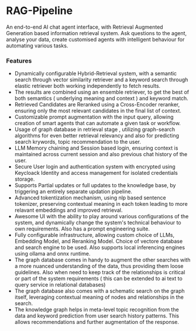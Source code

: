# RAG-Pipeline

An end-to-end AI chat agent interface, with Retrieval Augmented Generation based information retrieval system. Ask questions to the agent, analyse your data, create customised agents with intelligent behaviour for automating various tasks.

### Features

- Dynamically configurable Hybrid-Retrieval system, with a semantic search through vector similarity retriever and a keyword search through elastic retriever both working independently to fetch results.
- The results are combined using an ensemble retriever, to get the best of both semantics ( underlying meaning and context ) and keyword match.
- Retrieved Candidates are Reranked using a Cross-Encoder reranker, ensuring only the most relevant candidates in the final list of context.
- Customizable prompt augmentation with the input query, allowing creation of smart agents that can automate a given task or workflow.
- Usage of graph database in retrieval stage , utilizing graph-search algorithms for even better retrieval relevancy and also for predicting search krywords, topic recommendation to the user.
- LLM Memory chaining and Session based login, ensuring context is maintained across current session and also previous chat history of the user.
- Secure User login and authentication system with encrypted using Keycloack Identity and access management for isolated credentials storage.
- Supports Partial updates or full updates to the knowledge base, by triggering an entirely separate updation pipeline.
- Advanced tokentization mechanism, using nlp based sentence tokenizer, preserving contextual meaning in each token leading to more relavant embeddings and improved retrieval.
- Awesome UI with the ability to play around various configurations of the system, and dynamically change the system's technical behaviour to own requirements. Also has a prompt engineering suite.
- Fully configurable infrastructure, allowing custom choice of LLMs, Embedding Model, and Reranking Model. Choice of vectore database and search engine to be used. Also supports local inferencing engines using ollama and onnx runtime.
- The graph database comes in handy to augment the other searches with a more nuanced understanding of the data, thus providing them loose guidelines. Also when need to keep track of the relationships is critical or part of the system requirements ( this can be extended to ai text to query service in relational databases)
- The graph database also comes with a schematic search on the graph itself, leveraging contextual meaning of nodes and relationships in the search.
- The knowledge graph helps in meta-level topic recognition from the data and keyword prediction from user search history patterns. This allows recommendations and further augmentation of the response.
